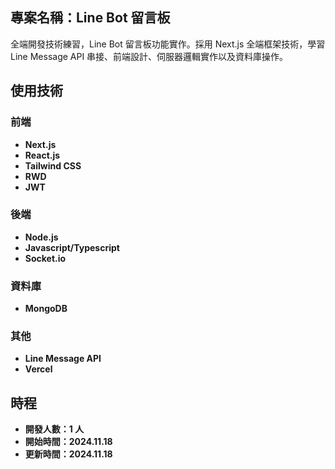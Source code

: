 ## 專案名稱：Line Bot 留言板

全端開發技術練習，Line Bot 留言板功能實作。採用 Next.js 全端框架技術，學習 Line Message API 串接、前端設計、伺服器邏輯實作以及資料庫操作。

## 使用技術

### 前端

- **Next.js**
- **React.js**
- **Tailwind CSS**
- **RWD**
- **JWT**

### 後端

- **Node.js**
- **Javascript/Typescript**
- **Socket.io**

### 資料庫

- **MongoDB**

### 其他

- **Line Message API**
- **Vercel**

## 時程

- **開發人數：1 人**
- **開始時間：2024.11.18**
- **更新時間：2024.11.18**
